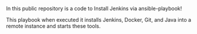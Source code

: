 In this public repository is a code to Install Jenkins via ansible-playbook! 

This playbook when executed it installs Jenkins, Docker, Git, and Java into a remote instance and starts these tools.
